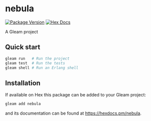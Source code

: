 # nebula

[![Package Version](https://img.shields.io/hexpm/v/nebula)](https://hex.pm/packages/nebula)
[![Hex Docs](https://img.shields.io/badge/hex-docs-ffaff3)](https://hexdocs.pm/nebula/)

A Gleam project

## Quick start

```sh
gleam run   # Run the project
gleam test  # Run the tests
gleam shell # Run an Erlang shell
```

## Installation

If available on Hex this package can be added to your Gleam project:

```sh
gleam add nebula
```

and its documentation can be found at <https://hexdocs.pm/nebula>.
